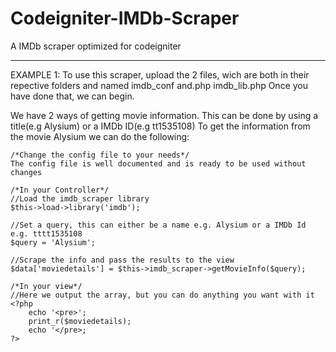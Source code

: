 Codeigniter-IMDb-Scraper
========================

A IMDb scraper optimized for codeigniter


--------------------------------------------------------------------------------------------------------------------------
EXAMPLE 1:
To use this scraper, upload the 2 files, wich are both in their repective folders and named imdb_conf and.php imdb_lib.php
Once you have done that, we can begin.

We have 2 ways of getting movie information. This can be done by using a title(e.g Alysium) or a IMDb ID(e.g tt1535108)
To get the information from the movie Alysium we can do the following:

	/*Change the config file to your needs*/
	The config file is well documented and is ready to be used without changes

	/*In your Controller*/
	//Load the imdb_scraper library 
	$this->load->library('imdb');

	//Set a query, this can either be a name e.g. Alysium or a IMDb Id e.g. tttt1535108
	$query = 'Alysium';

	//Scrape the info and pass the results to the view
	$data['moviedetails'] = $this->imdb_scraper->getMovieInfo($query);

	/*In your view*/
	//Here we output the array, but you can do anything you want with it
	<?php
		echo '<pre>';
		print_r($moviedetails);
		echo '</pre>;
	?>



